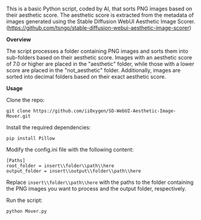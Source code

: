 This is a basic Python script, coded by AI, that sorts PNG images based on their aesthetic score. The aesthetic score is extracted from the metadata of images generated using the Stable Diffusion WebUI Aesthetic Image Scorer. 
(https://github.com/tsngo/stable-diffusion-webui-aesthetic-image-scorer)

**Overview**

The script processes a folder containing PNG images and sorts them into sub-folders based on their aesthetic score. Images with an aesthetic score of 7.0 or higher are placed in the "aesthetic" folder, while those with a lower score are placed in the "not_aesthetic" folder. Additionally, images are sorted into decimal folders based on their exact aesthetic score.

**Usage**

Clone the repo:
```
git clone https://github.com/iiOxygen/SD-WebUI-Aesthetic-Image-Mover.git
```

Install the required dependencies:

```
pip install Pillow
```

Modify the config.ini file with the following content:

```
[Paths]
root_folder = insert\\folder\\path\\here
output_folder = insert\\output\\folder\\path\\here
```
Replace `insert\\folder\\path\\here`
 with the paths to the folder containing the PNG images you want to process and the output folder, respectively.

Run the script:

```
python Mover.py
```
